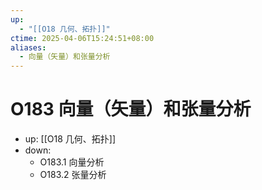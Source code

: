 ```yaml
---
up:
  - "[[O18 几何、拓扑]]"
ctime: 2025-04-06T15:24:51+08:00
aliases:
  - 向量（矢量）和张量分析
---
```


# O183 向量（矢量）和张量分析

- up: [[O18 几何、拓扑]]
- down:	
	- O183.1 向量分析
	- O183.2 张量分析
	
